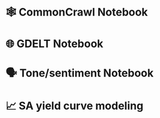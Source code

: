 # 🕸️ CommonCrawl Notebook
# 🌐 GDELT Notebook
# 🗣️ Tone/sentiment Notebook
# 📈 SA yield curve modeling
